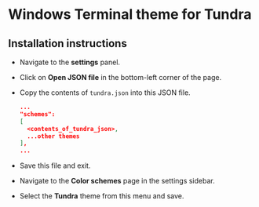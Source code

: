 # Windows Terminal theme for Tundra

## Installation instructions

- Navigate to the **settings** panel.

- Click on **Open JSON file** in the bottom-left corner of the page.

- Copy the contents of `tundra.json` into this JSON file.

  ```json
  ...
  "schemes":
  [
    <contents_of_tundra_json>,
    ...other themes
  ],
  ...
  ```

- Save this file and exit.

- Navigate to the **Color schemes** page in the settings sidebar.

- Select the **Tundra** theme from this menu and save.
